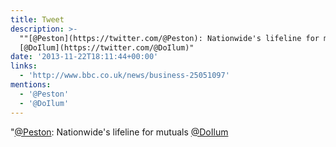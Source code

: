 ```yaml
---
title: Tweet
description: >-
  ""[@Peston](https://twitter.com/@Peston): Nationwide's lifeline for mutuals 
  [@DoIlum](https://twitter.com/@DoIlum)"
date: '2013-11-22T18:11:44+00:00'
links:
  - 'http://www.bbc.co.uk/news/business-25051097'
mentions:
  - '@Peston'
  - '@DoIlum'
---
```

"[@Peston](https://twitter.com/@Peston): Nationwide's lifeline for mutuals  [@DoIlum](https://twitter.com/@DoIlum)
